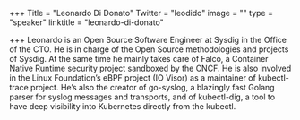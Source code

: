 +++
Title = "Leonardo Di Donato"
Twitter = "leodido"
image = ""
type = "speaker"
linktitle = "leonardo-di-donato"

+++
Leonardo is an Open Source Software Engineer at Sysdig in the Office of the CTO. He is in charge of the Open Source methodologies and projects of Sysdig. At the same time he mainly takes care of Falco, a Container Native Runtime security project sandboxed by the CNCF. He is also involved in the Linux Foundation’s eBPF project (IO Visor) as a maintainer of kubectl-trace project. He’s also the creator of go-syslog, a blazingly fast Golang parser for syslog messages and transports, and of kubectl-dig, a tool to have deep visibility into Kubernetes directly from the kubectl.
